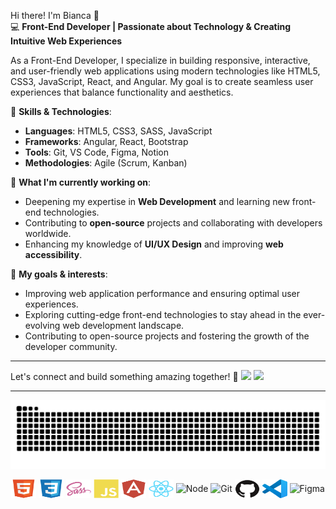 Hi there! I'm Bianca 👋  
💻 **Front-End Developer | Passionate about Technology & Creating Intuitive Web Experiences**

As a Front-End Developer, I specialize in building responsive, interactive, and user-friendly web applications using modern technologies like HTML5, CSS3, JavaScript, React, and Angular. My goal is to create seamless user experiences that balance functionality and aesthetics.

🔧 **Skills & Technologies**:
- **Languages**: HTML5, CSS3, SASS, JavaScript
- **Frameworks**: Angular, React, Bootstrap
- **Tools**: Git, VS Code, Figma, Notion
- **Methodologies**: Agile (Scrum, Kanban)

🚀 **What I'm currently working on**:
- Deepening my expertise in **Web Development** and learning new front-end technologies.
- Contributing to **open-source** projects and collaborating with developers worldwide.
- Enhancing my knowledge of **UI/UX Design** and improving **web accessibility**.

🌱 **My goals & interests**:
- Improving web application performance and ensuring optimal user experiences.
- Exploring cutting-edge front-end technologies to stay ahead in the ever-evolving web development landscape.
- Contributing to open-source projects and fostering the growth of the developer community.

---

Let's connect and build something amazing together! 🚀
<a href="mailto:bcacefo@gmail.com"><img src="https://img.shields.io/badge/Gmail-D14836?style=for-the-badge&logo=gmail&logoColor=white" target="_blank"></a>
<a href="https://www.linkedin.com/in/bianca-cristina-alves1" target="_blank"><img src="https://img.shields.io/badge/LinkedIn-0077B5?style=for-the-badge&logo=linkedin&logoColor=white" target="_blank"></a> 
<!--<a href="https://www.biancacristinaalves.com" target="_blank"><img src="https://img.shields.io/badge/Portfolio-FF6600?style=for-the-badge&logo=appveyor&logoColor=white" target="_blank"></a> -->

---

  ![Snake animation](https://github.com/biancacristinaalves/biancacristinaalves/blob/output/github-contribution-grid-snake.svg)

<div style="display: inline_block" align="center">
  <img align="center" alt="HTML" height="30" width="40" src="https://raw.githubusercontent.com/devicons/devicon/master/icons/html5/html5-original.svg">
  <img align="center" alt="CSS" height="30" width="40" src="https://raw.githubusercontent.com/devicons/devicon/master/icons/css3/css3-original.svg">
  <img align="center" alt="SASS" height="30" width="40" src="https://github.com/devicons/devicon/blob/master/icons/sass/sass-original.svg">
  <img align="center" alt="JavaScript" height="30" width="40" src="https://github.com/devicons/devicon/blob/master/icons/javascript/javascript-plain.svg">
  <img align="center" alt="Angular" height="30" width="40" src="https://github.com/devicons/devicon/blob/master/icons/angularjs/angularjs-plain.svg">
  <img align="center" alt="React" height="30" width="40" src="https://raw.githubusercontent.com/devicons/devicon/master/icons/react/react-original.svg">
  <img align="center" alt="Node" height="30" width="40" src="https://cdn.jsdelivr.net/gh/devicons/devicon/icons/nodejs/nodejs-original.svg">
  <img align="center" alt="Git" height="30" width="40" src="https://cdn.jsdelivr.net/gh/devicons/devicon/icons/git/git-original.svg">
  <img align="center" alt="GitHub" height="30" width="40" src="https://github.com/devicons/devicon/blob/master/icons/github/github-original.svg">
  <img align="center" alt="VS Code" height="30" width="40" src="https://github.com/devicons/devicon/blob/master/icons/vscode/vscode-original.svg">
  <img align="center" alt="Figma" height="30" width="40" src="https://cdn.jsdelivr.net/gh/devicons/devicon/icons/figma/figma-original.svg">
</div>
